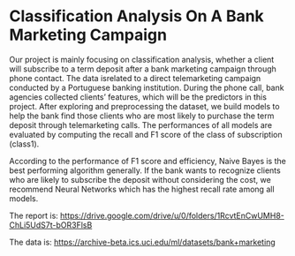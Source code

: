 # Classification Analysis On A Bank Marketing Campaign

Our project is mainly focusing on classification analysis, whether a client will subscribe to a term deposit after a bank marketing campaign through phone contact. The data isrelated to a direct telemarketing campaign conducted by a Portuguese banking institution. During the phone call, bank agencies collected clients’ features, which will be the predictors in this project. After exploring and preprocessing the dataset, we build models to help the bank find those clients who are most likely to purchase the term deposit through telemarketing calls. The performances of all models are evaluated by computing the recall and F1 score of the class of subscription (class1).

According to the performance of F1 score and efficiency, Naive Bayes is the best performing algorithm generally. If the bank wants to recognize clients who are likely to subscribe the deposit without considering the cost, we recommend Neural Networks which has the highest recall rate among all models.

The report is: https://drive.google.com/drive/u/0/folders/1RcvtEnCwUMH8-ChLi5UdS7t-bOR3FlsB

The data is: https://archive-beta.ics.uci.edu/ml/datasets/bank+marketing
